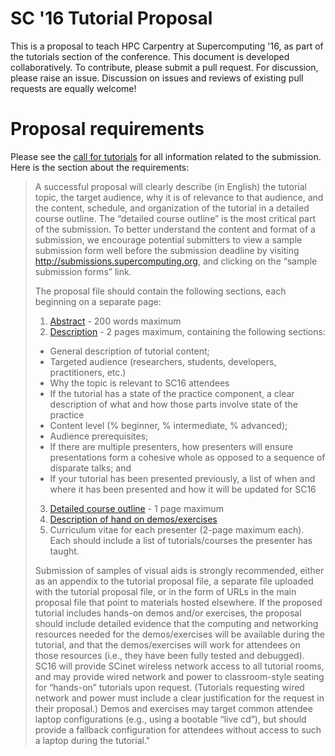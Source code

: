 
# SC '16 Tutorial Proposal

This is a proposal to teach HPC Carpentry at Supercomputing '16,
as part of the tutorials section of the conference.
This document is developed collaboratively.
To contribute, please submit a pull request.
For discussion, please raise an issue.
Discussion on issues and reviews of existing pull requests are equally welcome!

# Proposal requirements

Please see the [call for tutorials](https://github.com/swcarpentry/hpc-novice/files/210155/sc16-tutorials-call.pdf)
for all information related to the submission.
Here is the section about the requirements:

> A successful proposal will clearly describe (in English) the tutorial topic,
> the target audience, why it is of relevance to that audience,
> and the content, schedule, and organization of the tutorial in a detailed course outline.
> The “detailed course outline” is the most critical part of the submission.
> To better understand the content and format of a submission,
> we encourage potential submitters to view a sample submission form well before the submission deadline
> by visiting http://submissions.supercomputing.org, and clicking on the “sample submission forms” link.
>
> The proposal file should contain the following sections, each beginning on a separate page:
>
> 1. [Abstract](abstract.md) - 200 words maximum
> 2. [Description](description.md) - 2 pages maximum, containing the following sections:
>   * General description of tutorial content;
>   * Targeted audience (researchers, students, developers, practitioners, etc.)
>   * Why the topic is relevant to SC16 attendees
>   * If the tutorial has a state of the practice component, a clear description of what and how those
>   parts involve state of the practice
>   * Content level (% beginner, % intermediate, % advanced);
>   * Audience prerequisites;
>   * If there are multiple presenters, how presenters will ensure presentations form a cohesive whole
>   as opposed to a sequence of disparate talks; and
>   * If your tutorial has been presented previously, a list of when and where it has been presented and
>   how it will be updated for SC16
> 3. [Detailed course outline](outline.md) - 1 page maximum
> 4. [Description of hand on demos/exercises](hands-on.md)
> 5. Curriculum vitae for each presenter (2-page maximum each). Each should include a list of tutorials/courses
> the presenter has taught.
>
> Submission of samples of visual aids is strongly recommended,
> either as an appendix to the tutorial proposal file,
> a separate file uploaded with the tutorial proposal file,
> or in the form of URLs in the main proposal file that point to materials hosted elsewhere.
> If the proposed tutorial includes hands-on demos and/or exercises,
> the proposal should include detailed evidence that the computing
> and networking resources needed for the demos/exercises will be available during the tutorial,
> and that the demos/exercises will work for attendees on those resources
> (i.e., they have been fully tested and debugged).
> SC16 will provide SCinet wireless network access to all tutorial rooms,
> and may provide wired network and power to classroom-style seating for
> “hands-on” tutorials upon request.
> (Tutorials requesting wired network and power must include a
> clear justification for the request in their proposal.)
> Demos and exercises may target common attendee laptop configurations
> (e.g., using a bootable “live cd”),
> but should provide a fallback configuration for attendees
> without access to such a laptop during the tutorial."
